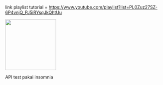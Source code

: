 link playlist tutorial = https://www.youtube.com/playlist?list=PL0Zuz27SZ-6P4vnjQ_PJ5iRYsqJkQhtUu

[<img src="https://cdn.gomix.com/2bdfb3f8-05ef-4035-a06e-2043962a3962a3a13%2Fremix-button.svg" width="163px" />](https://glitch.com/edit/#!/import/github/andhiyaulhaq/mongo_async_crud)

API test pakai insomnia